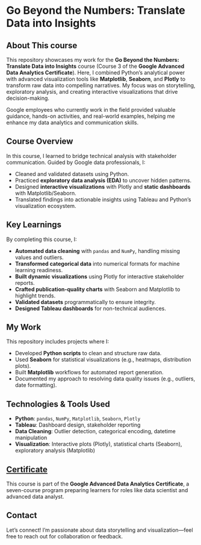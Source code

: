 # Go Beyond the Numbers: Translate Data into Insights  

## About This course  
This repository showcases my work for the **Go Beyond the Numbers: Translate Data into Insights** course (Course 3 of the **Google Advanced Data Analytics Certificate**). Here, I combined Python’s analytical power with advanced visualization tools like **Matplotlib**, **Seaborn**, and **Plotly** to transform raw data into compelling narratives. My focus was on storytelling, exploratory analysis, and creating interactive visualizations that drive decision-making.  

Google employees who currently work in the field provided valuable guidance, hands-on activities, and real-world examples, helping me enhance my data analytics and communication skills.

## Course Overview  
In this course, I learned to bridge technical analysis with stakeholder communication. Guided by Google data professionals, I:  
- Cleaned and validated datasets using Python.  
- Practiced **exploratory data analysis (EDA)** to uncover hidden patterns.  
- Designed **interactive visualizations** with Plotly and **static dashboards** with Matplotlib/Seaborn.  
- Translated findings into actionable insights using Tableau and Python’s visualization ecosystem.  

## Key Learnings  
By completing this course, I:  
- **Automated data cleaning** with `pandas` and `NumPy`, handling missing values and outliers.  
- **Transformed categorical data** into numerical formats for machine learning readiness.  
- **Built dynamic visualizations** using Plotly for interactive stakeholder reports.  
- **Crafted publication-quality charts** with Seaborn and Matplotlib to highlight trends.  
- **Validated datasets** programmatically to ensure integrity.  
- **Designed Tableau dashboards** for non-technical audiences.  

## My Work  
This repository includes projects where I:  
- Developed **Python scripts** to clean and structure raw data.  
- Used **Seaborn** for statistical visualizations (e.g., heatmaps, distribution plots).  
- Built **Matplotlib** workflows for automated report generation.  
- Documented my approach to resolving data quality issues (e.g., outliers, date formatting).  

## Technologies & Tools Used  
- **Python**: `pandas`, `NumPy`, `Matplotlib`, `Seaborn`, `Plotly`  
- **Tableau**: Dashboard design, stakeholder reporting  
- **Data Cleaning**: Outlier detection, categorical encoding, datetime manipulation  
- **Visualization**: Interactive plots (Plotly), statistical charts (Seaborn), exploratory analysis (Matplotlib)  

## [Certificate](https://www.coursera.org/account/accomplishments/verify/RAR9GQ38S15S)  
This course is part of the **Google Advanced Data Analytics Certificate**, a seven-course program preparing learners for roles like data scientist and advanced data analyst.  

## Contact  
Let’s connect! I’m passionate about data storytelling and visualization—feel free to reach out for collaboration or feedback.  
